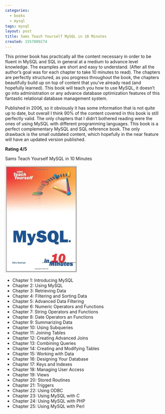 ```yaml
---
categories:
  - books
  - mysql
tags: mysql
layout: post
title: Sams Teach Yourself MySQL in 10 Minutes
created: 1557809274
---
```

This primer book has practically all the content necessary in order to be fluent in MySQL and SQL in general at a medium to advance level knowledge. The examples are short and easy to understand. (After all the author’s goal was for each chapter to take 10 minutes to read). The chapters are perfectly structured, as you progress throughout the book, the chapters beautifully build up on top of content that you’ve already read (and hopefully learned).  This book will teach you how to use MySQL, it doesn’t go into administration or any advance database optimization features of this fantastic relational database management system.

Published in 2006, so it obviously it has some information that is not quite up to date, but overall I think 90% of the content covered in this book is still perfectly valid. The only chapters that I didn’t bothered reading were the ones of using MySQL with different programming languages. This book is a perfect complementary MySQL and SQL reference book. The only drawback is the small outdated content, which hopefully in the near feature will have an updated version published. 

**Rating 4/5**

Sams Teach Yourself MySQL in 10 Minutes

<a href="https://www.amazon.com/Sams-Teach-Yourself-MySQL-Minutes/dp/0672328631" target="_blank"><img src="/assets/books/sams-teach-yourself-MySQL-in-10-minutes.jpg"></a>

* Chapter 1: Introducing MySQL
* Chapter 2: Using MySQL
* Chapter 3: Retrieving Data
* Chapter 4: Filtering and Sorting Data
* Chapter 5: Advanced Data Filtering
* Chapter 6: Numeric Operators and Functions
* Chapter 7: String Operators and Functions
* Chapter 8: Date Operators an Functions
* Chapter 9: Summarizing Data
* Chapter 10: Using Subqueries
* Chapter 11: Joining Tables
* Chapter 12: Creating Advanced Joins
* Chapter 13: Combining Queries
* Chapter 14: Creating and Modifying Tables
* Chapter 15: Working with Data
* Chapter 16: Designing Your Database
* Chapter 17: Keys and Indexes
* Chapter 18: Managing User Access
* Chapter 19: Views
* Chapter 20: Stored Routines
* Chapter 21: Triggers
* Chapter 22: Using ODBC
* Chapter 23: Using MySQL with C
* Chapter 24: Using MySQL with PHP
* Chapter 25: Using MySQL with Perl
